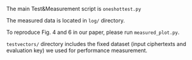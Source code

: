 The main Test\&Measurement script is `oneshottest.py`

The measured data is located in `log/` directory.

To reproduce Fig. 4 and 6 in our paper, please run `measured_plot.py`.

`testvectors/` directory includes the fixed dataset (input ciphertexts and evaluation key) we used for performance measurement. 
